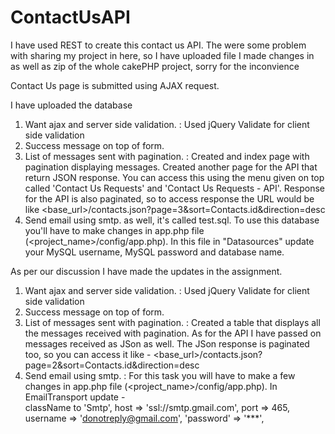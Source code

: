 # ContactUsAPI

I have used REST to create this contact us API.
The were some problem with sharing my project in here, so I have uploaded file I made changes in as well as zip of the whole cakePHP project, sorry for the inconvience

Contact Us page is submitted using AJAX request.

I have uploaded the database
1) Want ajax and server side validation. : Used jQuery Validate for client side validation
2) Success message on top of form.
3) List of messages sent with pagination. : Created and index page with pagination displaying messages. Created another page for the API that return JSON response. You can access this using the menu given on top called 'Contact Us Requests' and 'Contact Us Requests - API'.
Response for the API is also paginated, so to access response the URL would be like <base_url>/contacts.json?page=3&sort=Contacts.id&direction=desc
4) Send email using smtp. as well, it's called test.sql. To use this database you'll have to make changes in app.php file (<project_name>/config/app.php). In this file in "Datasources" update your MySQL username, MySQL password and database name.

As per our discussion I have made the updates in the assignment.<br />
1) Want ajax and server side validation. : Used jQuery Validate for client side validation<br />
2) Success message on top of form.<br />
3) List of messages sent with pagination. : Created a table that displays all the messages received with pagination. As for the API I have passed on messages received as JSon as well. The JSon response is paginated too, so you can access it like - <base_url>/contacts.json?page=2&sort=Contacts.id&direction=desc <br />
4) Send email using smtp. : For this task you will have to make a few changes in app.php file (<project_name>/config/app.php). In EmailTransport update -<br />
  className to 'Smtp',
	host => 'ssl://smtp.gmail.com',
  port => 465,
  username => 'donotreply@gmail.com',
            'password' => '***', <br />
